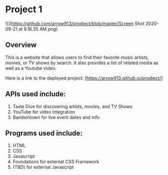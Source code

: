 # Project 1

![](https://github.com/arrow913/prodject/blob/master/Screen Shot 2020-09-21 at 9.16.35 AM.png)

## Overview
This is a website that allows users to find their favorite music artists, movies, or TV shows by search. It also provides a list of related media as well as a Youtube video. 

Here is a link to the deployed project: [https://arrow913.github.io/prodject/]

## APIs used include:
1) Taste Dive for discovering artists, movies, and TV Shows
2) YouTube for video integration
3) Bandsintown for live event dates and info

## Programs used include:
1) HTML
2) CSS
3) Javascript
4) Foundations for external CSS Framework 
5) (TBD) for external Javascript
